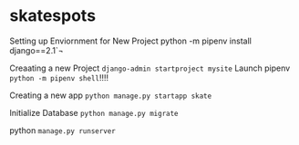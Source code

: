 # skatespots

Setting up Enviornment for New Project
python -m pipenv install django==2.1`¬

Creaating a new Project 
`django-admin startproject mysite`
Launch pipenv
`python -m pipenv shell`!!!!

Creating a new app
`python manage.py startapp skate`

Initialize Database
`python manage.py migrate`

python `manage.py runserver`